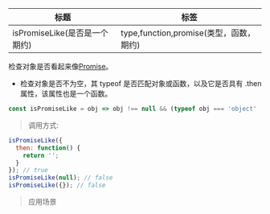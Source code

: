 |  标题   | 标签  |
|  ----  | ----  |
| isPromiseLike(是否是一个期约) | type,function,promise(类型，函数，期约) |

检查对象是否看起来像[Promise](https://developer.mozilla.org/en-US/docs/Web/JavaScript/Reference/Global_Objects/Promise)。

* 检查对象是否不为空，其 typeof 是否匹配对象或函数，以及它是否具有 .then 属性，该属性也是一个函数。

```js
const isPromiseLike = obj => obj !== null && (typeof obj === 'object' || typeof obj === 'function') && typeof obj.then === 'function';
```

> 调用方式:

```js
isPromiseLike({
  then: function() {
    return '';
  }
}); // true
isPromiseLike(null); // false
isPromiseLike({}); // false
```

> 应用场景
